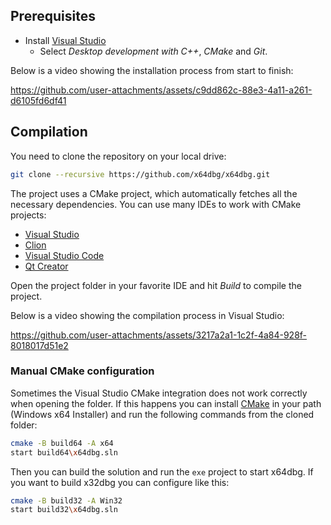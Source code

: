 ## Prerequisites

- Install [Visual Studio](https://visualstudio.microsoft.com/vs/)
  - Select _Desktop development with C++_, _CMake_ and _Git_.

Below is a video showing the installation process from start to finish:

https://github.com/user-attachments/assets/c9dd862c-88e3-4a11-a261-d6105fd6df41

## Compilation

You need to clone the repository on your local drive:

```sh
git clone --recursive https://github.com/x64dbg/x64dbg.git
```

The project uses a CMake project, which automatically fetches all the necessary dependencies. You can use many IDEs to work with CMake projects:

- [Visual Studio](https://learn.microsoft.com/en-us/cpp/build/cmake-projects-in-visual-studio)
- [Clion](https://www.jetbrains.com/clion)
- [Visual Studio Code](https://marketplace.visualstudio.com/items?itemName=ms-vscode.cmake-tools)
- [Qt Creator](https://doc.qt.io/qtcreator)

Open the project folder in your favorite IDE and hit _Build_ to compile the project.

Below is a video showing the compilation process in Visual Studio:

https://github.com/user-attachments/assets/3217a2a1-1c2f-4a84-928f-8018017d51e2

### Manual CMake configuration

Sometimes the Visual Studio CMake integration does not work correctly when opening the folder. If this happens you can install [CMake](https://cmake.org/download/#latest) in your path (Windows x64 Installer) and run the following commands from the cloned folder:

```sh
cmake -B build64 -A x64
start build64\x64dbg.sln
```

Then you can build the solution and run the `exe` project to start x64dbg. If you want to build x32dbg you can configure like this:

```sh
cmake -B build32 -A Win32
start build32\x64dbg.sln
```
